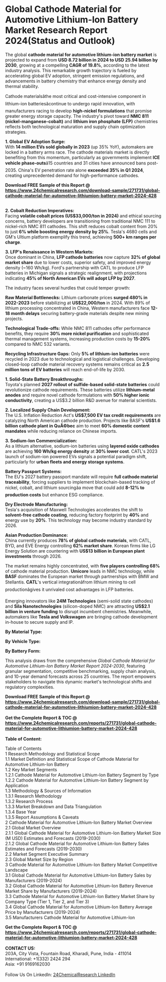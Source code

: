 <h1>Global Cathode Material for Automotive Lithium-Ion Battery Market Research Report 2024(Status and Outlook)</h1><p>The global <strong>cathode material for automotive lithium-ion battery market</strong> is projected to expand from <strong>USD 8.72 billion in 2024 to USD 25.94 billion by 2030</strong>, growing at a compelling <strong>CAGR of 19.8%</strong>, according to the latest industry analysis. This remarkable growth trajectory is fueled by accelerating global EV adoption, stringent emission regulations, and advancements in battery chemistry that enhance energy density and thermal stability.</p><p>Cathode materialsâthe most critical and cost-intensive component in lithium-ion batteriesâcontinue to undergo rapid innovation, with manufacturers racing to develop <strong>high-nickel formulations</strong> that promise greater energy storage capacity. The industry's pivot toward <strong>NMC 811 (nickel-manganese-cobalt)</strong> and <strong>lithium iron phosphate (LFP)</strong> chemistries reflects both technological maturation and supply chain optimization strategies.</p><p><strong>1. Global EV Adoption Surge:</strong><br>
With <strong>14 million EVs sold globally in 2023</strong> (up 35% YoY), automakers are locked in a battery arms race. The cathode materials market is directly benefiting from this momentum, particularly as governments implement <strong>ICE vehicle phase-outs</strong>â15 countries and 31 cities have announced bans post-2035. China's EV penetration rate alone <strong>exceeded 35% in Q1 2024</strong>, creating unprecedented demand for high-performance cathodes.</p><div><b>Download FREE Sample of this Report @ 
            <a href="https://www.24chemicalresearch.com/download-sample/271731/global-cathode-material-for-automotive-lithiumion-battery-market-2024-428">
            https://www.24chemicalresearch.com/download-sample/271731/global-cathode-material-for-automotive-lithiumion-battery-market-2024-428</a></b></div><br><p><strong>2. Cobalt Reduction Imperatives:</strong><br>
Facing <strong>volatile cobalt prices (US$33,000/ton in 2024)</strong> and ethical sourcing concerns, battery developers are transitioning from traditional NMC 111 to nickel-rich NMC 811 cathodes. This shift reduces cobalt content from 20% to just <strong>6% while boosting energy density by 25%</strong>. Tesla's 4680 cells and GM's Ultium platform exemplify this trend, achieving <strong>500+ km ranges per charge</strong>.</p><p><strong>3. LFP's Renaissance in Western Markets:</strong><br>
Once dominant in China, <strong>LFP cathode batteries</strong> now capture <strong>32% of global market share</strong> due to lower costs, superior safety, and improved energy density (~160 Wh/kg). Ford's partnership with CATL to produce LFP batteries in Michigan signals a strategic realignment, with projections indicating <strong>45% of North American EVs will adopt LFP by 2027</strong>.</p><p>The industry faces several hurdles that could temper growth:</p><p><strong>Raw Material Bottlenecks:</strong> Lithium carbonate prices <strong>surged 480% in 2022-2023</strong> before stabilizing at <strong>US$22,000/ton</strong> in 2024. With 89% of lithium processing concentrated in China, Western manufacturers face <strong>12-18 month delays</strong> securing battery-grade materials despite new mining projects.</p><p><strong>Technological Trade-offs:</strong> While NMC 811 cathodes offer performance benefits, they require <strong>30% more nickel purification</strong> and sophisticated thermal management systems, increasing production costs by <strong>15-20%</strong> compared to NMC 532 variants.</p><p><strong>Recycling Infrastructure Gaps:</strong> Only <strong>5% of lithium-ion batteries</strong> were recycled in 2023 due to technological and logistical challenges. Developing closed-loop cathode material recovery systems remains critical as <strong>2.5 million tons of EV batteries</strong> will reach end-of-life by 2030.</p><p><strong>1. Solid-State Battery Breakthroughs:</strong><br>
Toyota's planned <strong>2027 rollout of sulfide-based solid-state batteries</strong> could revolutionize cathode requirements. These batteries utilize <strong>lithium-metal anodes</strong> and require novel cathode formulations with <strong>50% higher ionic conductivity</strong>, creating a US$3.2 billion R&amp;D avenue for material scientists.</p><p><strong>2. Localized Supply Chain Development:</strong><br>
The U.S. Inflation Reduction Act's <strong>US$7,500 EV tax credit requirements</strong> are catalyzing North American cathode production. Projects like BASF's <strong>US$1.6 billion cathode plant in QuÃ©bec</strong> aim to meet <strong>60% domestic content mandates</strong> while reducing reliance on Chinese imports.</p><p><strong>3. Sodium-Ion Commercialization:</strong><br>
As a lithium alternative, sodium-ion batteries using <strong>layered oxide cathodes</strong> are achieving <strong>160 Wh/kg energy density</strong> at <strong>30% lower cost</strong>. CATL's 2023 launch of sodium-ion powered EVs signals a potential paradigm shift, particularly for <strong>urban fleets and energy storage systems</strong>.</p><p><strong>Battery Passport Systems:</strong><br>
	The EU's 2027 battery passport mandate will require <strong>full cathode material traceability</strong>, forcing suppliers to implement blockchain-based tracking of nickel, cobalt, and lithium sourcingâa move that could add <strong>8-12% to production costs</strong> but enhance ESG compliance.</p><p><strong>Dry Electrode Manufacturing:</strong><br>
	Tesla's acquisition of Maxwell Technologies accelerates the shift to <strong>solvent-free cathode coating</strong>, reducing factory footprint by <strong>40%</strong> and energy use by <strong>20%</strong>. This technology may become industry standard by 2026.</p><p><strong>Asian Production Dominance:</strong><br>
	China currently produces <strong>78% of global cathode materials</strong>, with CATL, BYD, and EVE Energy controlling <strong>62% market share</strong>. Korean firms like LG Energy Solution are countering with <strong>US$13 billion in European plant investments</strong> through 2026.</p><p>The market remains highly concentrated, with <strong>five players controlling 68%</strong> of cathode material production. <strong>Umicore</strong> leads in NMC technology, while <strong>BASF</strong> dominates the European market through partnerships with BMW and Stellantis. <strong>CATL</strong>'s vertical integrationâfrom lithium mining to cell productionâgives it unrivaled cost advantages in LFP batteries.</p><p>Emerging innovators like <strong>24M Technologies</strong> (semi-solid state cathodes) and <strong>Sila Nanotechnologies</strong> (silicon-doped NMC) are attracting <strong>US$2.1 billion in venture funding</strong> to disrupt incumbent chemistries. Meanwhile, automakers like <strong>Tesla and Volkswagen</strong> are bringing cathode development in-house to secure supply and IP.</p><p><strong>By Material Type:</strong></p><p><strong>By Vehicle Type:</strong></p><p><strong>By Battery Form:</strong></p><p>This analysis draws from the comprehensive <em>Global Cathode Material for Automotive Lithium-Ion Battery Market Report 2024-2030</em>, featuring granular segmentation, competitive benchmarking, supply chain analysis, and 10-year demand forecasts across 25 countries. The report empowers stakeholders to navigate this dynamic market's technological shifts and regulatory complexities.</p><div><b>Download FREE Sample of this Report @ 
            <a href="https://www.24chemicalresearch.com/download-sample/271731/global-cathode-material-for-automotive-lithiumion-battery-market-2024-428">
            https://www.24chemicalresearch.com/download-sample/271731/global-cathode-material-for-automotive-lithiumion-battery-market-2024-428</a></b></div><br><div><b>Get the Complete Report & TOC @ 
            <a href="https://www.24chemicalresearch.com/reports/271731/global-cathode-material-for-automotive-lithiumion-battery-market-2024-428">
            https://www.24chemicalresearch.com/reports/271731/global-cathode-material-for-automotive-lithiumion-battery-market-2024-428</a></b></div><br>
            <b>Table of Content:</b><p>Table of Contents<br />
1 Research Methodology and Statistical Scope<br />
1.1 Market Definition and Statistical Scope of Cathode Material for Automotive Lithium-Ion Battery<br />
1.2 Key Market Segments<br />
1.2.1 Cathode Material for Automotive Lithium-Ion Battery Segment by Type<br />
1.2.2 Cathode Material for Automotive Lithium-Ion Battery Segment by Application<br />
1.3 Methodology & Sources of Information<br />
1.3.1 Research Methodology<br />
1.3.2 Research Process<br />
1.3.3 Market Breakdown and Data Triangulation<br />
1.3.4 Base Year<br />
1.3.5 Report Assumptions & Caveats<br />
2 Cathode Material for Automotive Lithium-Ion Battery Market Overview<br />
2.1 Global Market Overview<br />
2.1.1 Global Cathode Material for Automotive Lithium-Ion Battery Market Size (M USD) Estimates and Forecasts (2019-2030)<br />
2.1.2 Global Cathode Material for Automotive Lithium-Ion Battery Sales Estimates and Forecasts (2019-2030)<br />
2.2 Market Segment Executive Summary<br />
2.3 Global Market Size by Region<br />
3 Cathode Material for Automotive Lithium-Ion Battery Market Competitive Landscape<br />
3.1 Global Cathode Material for Automotive Lithium-Ion Battery Sales by Manufacturers (2019-2024)<br />
3.2 Global Cathode Material for Automotive Lithium-Ion Battery Revenue Market Share by Manufacturers (2019-2024)<br />
3.3 Cathode Material for Automotive Lithium-Ion Battery Market Share by Company Type (Tier 1, Tier 2, and Tier 3)<br />
3.4 Global Cathode Material for Automotive Lithium-Ion Battery Average Price by Manufacturers (2019-2024)<br />
3.5 Manufacturers Cathode Material for Automotive Lithium-Ion </p><div><b>Get the Complete Report & TOC @ 
            <a href="https://www.24chemicalresearch.com/reports/271731/global-cathode-material-for-automotive-lithiumion-battery-market-2024-428">
            https://www.24chemicalresearch.com/reports/271731/global-cathode-material-for-automotive-lithiumion-battery-market-2024-428</a></b></div><br><b>CONTACT US:</b><br>
            203A, City Vista, Fountain Road, Kharadi, Pune, India - 411014<br>
            International: +1(332) 2424 294<br>
            Asia: +91 9169162030 <br><br>
            Follow Us On LinkedIn: <a href="https://www.linkedin.com/company/24chemicalresearch/">24ChemicalResearch LinkedIn</a>
